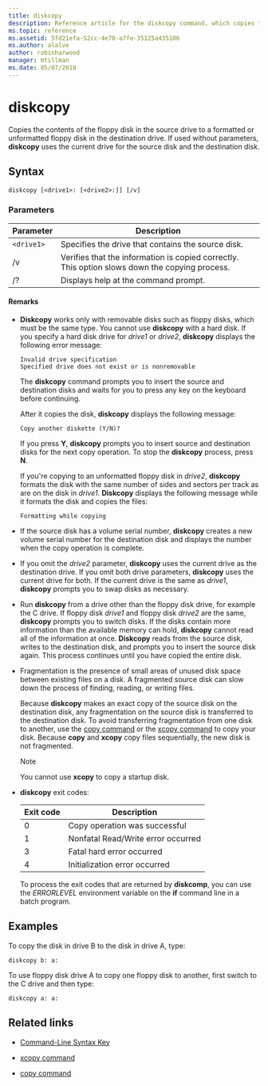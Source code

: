 ```yaml
---
title: diskcopy
description: Reference article for the diskcopy command, which copies the contents of the floppy disk in the source drive to a formatted or unformatted floppy disk in the destination drive.
ms.topic: reference
ms.assetid: 5fd21efa-52cc-4e70-a7fe-35125a435106
ms.author: alalve
author: robinharwood
manager: mtillman
ms.date: 05/07/2018
---
```


# diskcopy

Copies the contents of the floppy disk in the source drive to a formatted or unformatted floppy disk in the destination drive. If used without parameters, **diskcopy** uses the current drive for the source disk and the destination disk.

## Syntax

```
diskcopy [<drive1>: [<drive2>:]] [/v]
```

### Parameters

| Parameter | Description |
| --------- | ----------- |
| `<drive1>` | Specifies the drive that contains the source disk. |
| /v | Verifies that the information is copied correctly. This option slows down the copying process. |
| /? | Displays help at the command prompt. |

#### Remarks

- **Diskcopy** works only with removable disks such as floppy disks, which must be the same type. You cannot use **diskcopy** with a hard disk. If you specify a hard disk drive for *drive1* or *drive2*, **diskcopy** displays the following error message:

    ```
    Invalid drive specification
    Specified drive does not exist or is nonremovable
    ```

    The **diskcopy** command prompts you to insert the source and destination disks and waits for you to press any key on the keyboard before continuing.

    After it copies the disk, **diskcopy** displays the following message:

    ```
    Copy another diskette (Y/N)?
    ```

    If you press **Y**, **diskcopy** prompts you to insert source and destination disks for the next copy operation. To stop the **diskcopy** process, press **N**.

    If you're copying to an unformatted floppy disk in *drive2*, **diskcopy** formats the disk with the same number of sides and sectors per track as are on the disk in *drive1*. **Diskcopy** displays the following message while it formats the disk and copies the files:

    ```
    Formatting while copying
    ```

- If the source disk has a volume serial number, **diskcopy** creates a new volume serial number for the destination disk and displays the number when the copy operation is complete.

- If you omit the *drive2* parameter, **diskcopy** uses the current drive as the destination drive. If you omit both drive parameters, **diskcopy** uses the current drive for both. If the current drive is the same as *drive1*, **diskcopy** prompts you to swap disks as necessary.

- Run **diskcopy** from a drive other than the floppy disk drive, for example the C drive. If floppy disk *drive1* and floppy disk *drive2* are the same, **diskcopy** prompts you to switch disks. If the disks contain more information than the available memory can hold, **diskcopy** cannot read all of the information at once. **Diskcopy** reads from the source disk, writes to the destination disk, and prompts you to insert the source disk again. This process continues until you have copied the entire disk.

- Fragmentation is the presence of small areas of unused disk space between existing files on a disk. A fragmented source disk can slow down the process of finding, reading, or writing files.

    Because **diskcopy** makes an exact copy of the source disk on the destination disk, any fragmentation on the source disk is transferred to the destination disk. To avoid transferring fragmentation from one disk to another, use the [copy command](copy.md) or the [xcopy command](xcopy.md) to copy your disk. Because **copy** and **xcopy** copy files sequentially, the new disk is not fragmented.

    > [!NOTE]
    > You cannot use **xcopy** to copy a startup disk.

- **diskcopy** exit codes:

    | Exit code | Description |
    | --------- | ----------- |
    | 0 | Copy operation was successful |
    | 1 | Nonfatal Read/Write error occurred |
    | 3 | Fatal hard error occurred |
    | 4 | Initialization error occurred |

    To process the exit codes that are returned by **diskcomp**, you can use the *ERRORLEVEL* environment variable on the **if** command line in a batch program.

## Examples

To copy the disk in drive B to the disk in drive A, type:

```
diskcopy b: a:
```

To use floppy disk drive A to copy one floppy disk to another, first switch to the C drive and then type:

```
diskcopy a: a:
```

## Related links

- [Command-Line Syntax Key](command-line-syntax-key.md)

- [xcopy command](xcopy.md)

- [copy command](copy.md)
